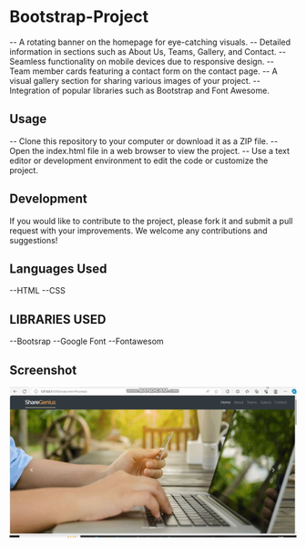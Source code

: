 

<h1> Bootstrap-Project </h1>

-- A rotating banner on the homepage for eye-catching visuals.
-- Detailed information in sections such as About Us, Teams, Gallery, and Contact.
-- Seamless functionality on mobile devices due to responsive design.
-- Team member cards featuring a contact form on the contact page.
-- A visual gallery section for sharing various images of your project.
-- Integration of popular libraries such as Bootstrap and Font Awesome.

<h2> Usage </h2>

-- Clone this repository to your computer or download it as a ZIP file.
-- Open the index.html file in a web browser to view the project.
-- Use a text editor or development environment to edit the code or customize the project.

<h2> Development</h2>

If you would like to contribute to the project, please fork it and submit a pull request with your improvements. We welcome any contributions and suggestions!

<h2> Languages Used</h2>

--HTML
--CSS

<h2> LIBRARIES USED</h2>

--Bootsrap
--Google Font
--Fontawesom

<h2> Screenshot </h2>

![](/screnshoot.gif)
